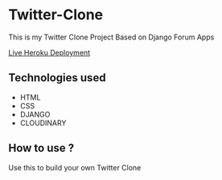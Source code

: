 # Twitter-Clone

This is my Twitter Clone Project Based on Django Forum Apps

[Live Heroku Deployment]()



## Technologies used

- HTML
- CSS
- DJANGO
- CLOUDINARY

## How to use ?

Use this to build your own Twitter Clone
